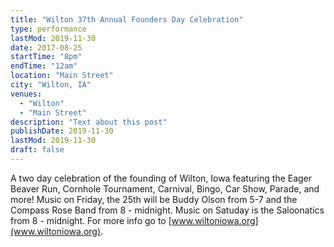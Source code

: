 ```yaml
---
title: "Wilton 37th Annual Founders Day Celebration"
type: performance
lastMod: 2019-11-30
date: 2017-08-25
startTime: "8pm"
endTime: "12am"
location: "Main Street"
city: "Wilton, IA"
venues:
  - "Wilton"
  - "Main Street"
description: "Text about this post"
publishDate: 2019-11-30
lastMod: 2019-11-30
draft: false
---
```


A two day celebration of the founding of Wilton, Iowa featuring the Eager Beaver Run, Cornhole Tournament, Carnival, Bingo, Car Show, Parade, and more! Music on Friday, the 25th will be Buddy Olson from 5-7 and the Compass Rose Band from 8 - midnight. Music on Satuday is the Saloonatics from 8 - midnight. For more info go to [www.wiltoniowa.org](www.wiltoniowa.org).
